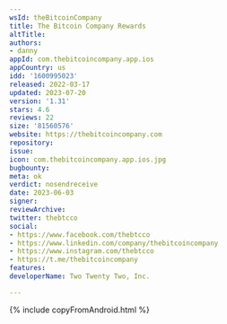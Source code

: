 ```yaml
---
wsId: theBitcoinCompany
title: The Bitcoin Company Rewards
altTitle: 
authors:
- danny
appId: com.thebitcoincompany.app.ios
appCountry: us
idd: '1600995023'
released: 2022-03-17
updated: 2023-07-20
version: '1.31'
stars: 4.6
reviews: 22
size: '81560576'
website: https://thebitcoincompany.com
repository: 
issue: 
icon: com.thebitcoincompany.app.ios.jpg
bugbounty: 
meta: ok
verdict: nosendreceive
date: 2023-06-03
signer: 
reviewArchive: 
twitter: thebtcco
social:
- https://www.facebook.com/thebtcco
- https://www.linkedin.com/company/thebitcoincompany
- https://www.instagram.com/thebtcco
- https://t.me/thebitcoincompany
features: 
developerName: Two Twenty Two, Inc.

---
```


{% include copyFromAndroid.html %}